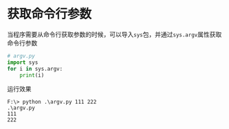 # 获取命令行参数

当程序需要从命令行获取参数的时候，可以导入`sys`包，并通过`sys.argv`属性获取命令行参数

```py
# argv.py
import sys
for i in sys.argv:
    print(i)
```
运行效果
```
F:\> python .\argv.py 111 222
.\argv.py
111
222
```